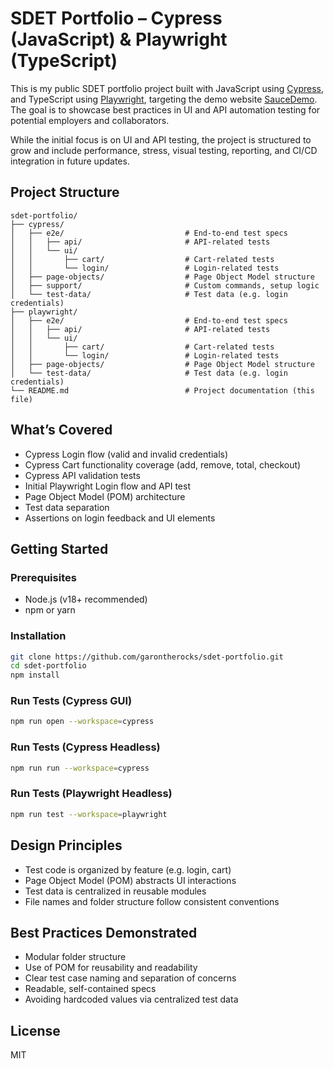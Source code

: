 # SDET Portfolio – Cypress (JavaScript) & Playwright (TypeScript)

This is my public SDET portfolio project built with JavaScript using [Cypress](https://www.cypress.io/), and TypeScript using [Playwright](https://playwright.dev/), targeting the demo website [SauceDemo](https://www.saucedemo.com/). The goal is to showcase best practices in UI and API automation testing for potential employers and collaborators.

While the initial focus is on UI and API testing, the project is structured to grow and include performance, stress, visual testing, reporting, and CI/CD integration in future updates.

## Project Structure

```
sdet-portfolio/
├── cypress/
│   ├── e2e/                           # End-to-end test specs
│   │   ├── api/                       # API-related tests
│   │   └── ui/
│   │       ├── cart/                  # Cart-related tests
│   │       └── login/                 # Login-related tests
│   ├── page-objects/                  # Page Object Model structure
│   ├── support/                       # Custom commands, setup logic
│   └── test-data/                     # Test data (e.g. login credentials)
├── playwright/
│   ├── e2e/                           # End-to-end test specs
│   │   ├── api/                       # API-related tests
│   │   └── ui/
│   │       ├── cart/                  # Cart-related tests
│   │       └── login/                 # Login-related tests
│   ├── page-objects/                  # Page Object Model structure
│   └── test-data/                     # Test data (e.g. login credentials)
└── README.md                          # Project documentation (this file)
```

## What’s Covered

- Cypress Login flow (valid and invalid credentials)
- Cypress Cart functionality coverage (add, remove, total, checkout)
- Cypress API validation tests
- Initial Playwright Login flow and API test
- Page Object Model (POM) architecture
- Test data separation
- Assertions on login feedback and UI elements

## Getting Started

### Prerequisites

- Node.js (v18+ recommended)
- npm or yarn

### Installation

```bash
git clone https://github.com/garontherocks/sdet-portfolio.git
cd sdet-portfolio
npm install
```

### Run Tests (Cypress GUI)

```bash
npm run open --workspace=cypress
```

### Run Tests (Cypress Headless)

```bash
npm run run --workspace=cypress
```

### Run Tests (Playwright Headless)

```bash
npm run test --workspace=playwright
```

## Design Principles

- Test code is organized by feature (e.g. login, cart)
- Page Object Model (POM) abstracts UI interactions
- Test data is centralized in reusable modules
- File names and folder structure follow consistent conventions

## Best Practices Demonstrated

- Modular folder structure
- Use of POM for reusability and readability
- Clear test case naming and separation of concerns
- Readable, self-contained specs
- Avoiding hardcoded values via centralized test data

## License

MIT
